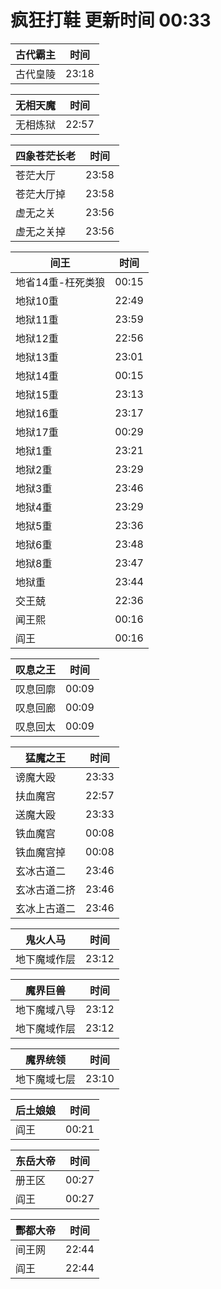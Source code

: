# 疯狂打鞋 更新时间 00:33

| 古代霸主   | 时间    |
|--------|-------|
| 古代皇陵 | 23:18 |

| 无相天魔   | 时间    |
|--------|-------|
| 无相炼狱 | 22:57 |

| 四象苍茫长老   | 时间    |
|--------|-------|
| 苍茫大厅 | 23:58 |
| 苍茫大厅掉 | 23:58 |
| 虚无之关 | 23:56 |
| 虚无之关掉 | 23:56 |

| 间王   | 时间    |
|--------|-------|
| 地省14重-枉死类狼 | 00:15 |
| 地狱10重 | 22:49 |
| 地狱11重 | 23:59 |
| 地狱12重 | 22:56 |
| 地狱13重 | 23:01 |
| 地狱14重 | 00:15 |
| 地狱15重 | 23:13 |
| 地狱16重 | 23:17 |
| 地狱17重 | 00:29 |
| 地狱1重 | 23:21 |
| 地狱2重 | 23:29 |
| 地狱3重 | 23:46 |
| 地狱4重 | 23:29 |
| 地狱5重 | 23:36 |
| 地狱6重 | 23:48 |
| 地狱8重 | 23:47 |
| 地狱重 | 23:44 |
| 交王兢 | 22:36 |
| 闻王熙 | 00:16 |
| 阎王 | 00:16 |

| 叹息之王   | 时间    |
|--------|-------|
| 叹息回廓 | 00:09 |
| 叹息回廊 | 00:09 |
| 叹息回太 | 00:09 |

| 猛魔之王   | 时间    |
|--------|-------|
| 谤魔大殴 | 23:33 |
| 扶血魔宫 | 22:57 |
| 送魔大殴 | 23:33 |
| 铁血魔宫 | 00:08 |
| 铁血魔宫掉 | 00:08 |
| 玄冰古道二 | 23:46 |
| 玄冰古道二挤 | 23:46 |
| 玄冰上古道二 | 23:46 |

| 鬼火人马   | 时间    |
|--------|-------|
| 地下魔域作层 | 23:12 |

| 魔界巨兽   | 时间    |
|--------|-------|
| 地下魔域八导 | 23:12 |
| 地下魔域作层 | 23:12 |

| 魔界统领   | 时间    |
|--------|-------|
| 地下魔域七层 | 23:10 |

| 后土娘娘   | 时间    |
|--------|-------|
| 阎王 | 00:21 |

| 东岳大帝   | 时间    |
|--------|-------|
| 册王区 | 00:27 |
| 阎王 | 00:27 |

| 酆都大帝   | 时间    |
|--------|-------|
| 间王网 | 22:44 |
| 阎王 | 22:44 |